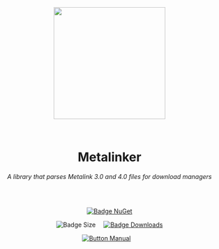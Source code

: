 
<div align = center>

<br>
<br>
    
<img
  src = 'https://cdn.jsdelivr.net/gh/Aptivi/Metalinker@main/assets/OfficialAppIcon-Metalinker-512.png'
  width = 256
  align = center
/>

<br>

# Metalinker
    
*A library that parses Metalink 3.0 and 4.0 files for download managers*

<br>
<br>

[![Badge NuGet]][NuGet]

![Badge Size]   
[![Badge Downloads]][Releases]

[![Button Manual]][Manual]   

</div>
    
<br>

</div>


<!----------------------------------------------------------------------------->

[Releases]: https://github.com/Aptivi/Metalinker/releases
[NuGet]: https://www.nuget.org/packages/Metalinker/

[Manual]: https://aptivi.gitbook.io/metalinker-manual/

<!----------------------------------[ Badges ]--------------------------------->

[Badge Downloads]: https://img.shields.io/github/downloads/Aptivi/Metalinker/total?color=217346&label=Downloads&style=for-the-badge&logoColor=white&logo=DocuSign&labelColor=2d9d5f
[Badge NuGet]: https://img.shields.io/nuget/vpre/Metalinker?color=012f52&style=for-the-badge&logoColor=white&logo=NuGet&labelColor=004880
[Badge Size]: https://img.shields.io/github/repo-size/Aptivi/Metalinker?color=bb4a28&label=size&logoColor=white&style=for-the-badge&logo=GoogleAnalytics&labelColor=E85C33


<!---------------------------------[ Buttons ]--------------------------------->

[Button Libraries]: https://img.shields.io/badge/Libraries-EA8220?style=for-the-badge&logoColor=white&logo=AzureArtifacts
[Button Manual]: https://img.shields.io/badge/Docs-blueviolet?style=for-the-badge&logoColor=white&logo=GitBook
